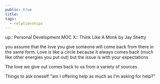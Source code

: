 ```yaml
---
public: true
title: 
tags:
  - relationships
---
```

up:: Personal Development MOC
X::  Think Like A Monk by Jay Shetty

you assume that the love you give someone will come back from there in the same form. Love is like a circle because it always comes back (much like other energies you put out) but the issue is with your expectations 

The love we give out comes back to us from a variety of sources

Things to ask oneself "am I offering help as much as I'm asking for help?"